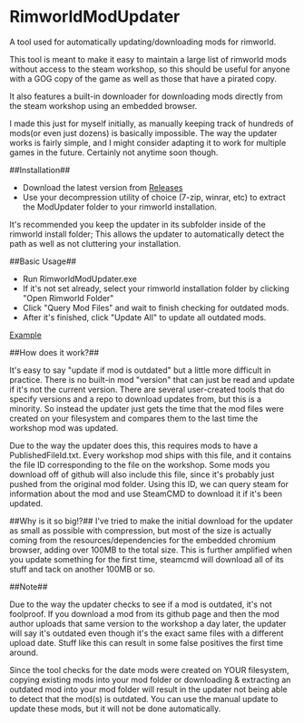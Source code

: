 # RimworldModUpdater

A tool used for automatically updating/downloading mods for rimworld.

This tool is meant to make it easy to maintain a large list of rimworld mods without access to the steam workshop, so this should be useful for anyone with a GOG copy of the game as well as those that have a pirated copy.

It also features a built-in downloader for downloading mods directly from the steam workshop using an embedded browser.

I made this just for myself initially, as manually keeping track of hundreds of mods(or even just dozens) is basically impossible. The way the updater works is fairly simple, and I might consider adapting it to work for multiple games in the future. Certainly not anytime soon though.

##Installation##

- Download the latest version from [Releases](https://github.com/EnervationRIN/RimworldModUpdater/releases/latest)
- Use your decompression utility of choice (7-zip, winrar, etc) to extract the ModUpdater folder to your rimworld installation.

It's recommended you keep the updater in its subfolder inside of the rimworld install folder; This allows the updater to automatically detect the path as well as not cluttering your installation.

##Basic Usage##

- Run RimworldModUpdater.exe
- If it's not set already, select your rimworld installation folder by clicking "Open Rimworld Folder"
- Click "Query Mod Files" and wait to finish checking for outdated mods.
- After it's finished, click "Update All" to update all outdated mods.

[Example](https://streamable.com/uubtli)

##How does it work?##

It's easy to say "update if mod is outdated" but a little more difficult in practice. There is no built-in mod "version" that can just be read and update if it's not the current version. There are several user-created tools that do specify versions and a repo to download updates from, but this is a minority. So instead the updater just gets the time that the mod files were created on your filesystem and compares them to the last time the workshop mod was updated.

Due to the way the updater does this, this requires mods to have a PublishedFileId.txt. Every workshop mod ships with this file, and it contains the file ID corresponding to the file on the workshop. Some mods you download off of github will also include this file, since it's probably just pushed from the original mod folder. Using this ID, we can query steam for information about the mod and use SteamCMD to download it if it's been updated.

##Why is it so big!?##
I've tried to make the initial download for the updater as small as possible with compression, but most of the size is actually coming from the resources/dependencies for the embedded chromium browser, adding over 100MB to the total size. This is further amplified when you update something for the first time, steamcmd will download all of its stuff and tack on another 100MB or so.

##Note##

Due to the way the updater checks to see if a mod is outdated, it's not foolproof. If you download a mod from its github page and then the mod author uploads that same version to the workshop a day later, the updater will say it's outdated even though it's the exact same files with a different upload date. Stuff like this can result in some false positives the first time around.

Since the tool checks for the date mods were created on YOUR filesystem, copying existing mods into your mod folder or downloading & extracting an outdated mod into your mod folder will result in the updater not being able to detect that the mod(s) is outdated. You can use the manual update to update these mods, but it will not be done automatically.
